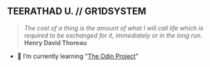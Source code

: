 ## TEERATHAD U. // GR1DSYSTEM

> _The cost of a thing is the amount of what I will call life which is required to be exchanged for it, immediately or in the long run._  
> **Henry David Thoreau**

- 🌱 I’m currently learning "[The Odin Project](https://www.theodinproject.com/)"


<!--
**teerathadu/teerathadu** is a ✨ _special_ ✨ repository because its `README.md` (this file) appears on your GitHub profile.

Here are some ideas to get you started:

- 🔭 I’m currently working on ...
- 🌱 I’m currently learning ...
- 👯 I’m looking to collaborate on ...
- 🤔 I’m looking for help with ...
- 💬 Ask me about ...
- 📫 How to reach me: ...
- 😄 Pronouns: ...
- ⚡ Fun fact: ...
-->
